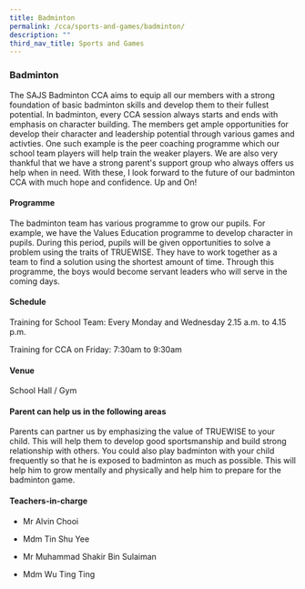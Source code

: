 ```yaml
---
title: Badminton
permalink: /cca/sports-and-games/badminton/
description: ""
third_nav_title: Sports and Games
---
```

### Badminton

The SAJS Badminton CCA aims to equip all our members with a strong foundation of basic badminton skills and develop them to their fullest potential. In badminton, every CCA session always starts and ends with emphasis on character building. The members get ample opportunities for develop their character and leadership potential through various games and activties. One such example is the peer coaching programme which our school team players will help train the weaker players. We are also very thankful that we have a strong parent's support group who always offers us help when in need. With these, I look forward to the future of our badminton CCA with much hope and confidence. Up and On!  

#### Programme

The badminton team has various programme to grow our pupils. For example, we have the Values Education programme to develop character in pupils. During this period, pupils will be given opportunities to solve a problem using the traits of TRUEWISE. They have to work together as a team to find a solution using the shortest amount of time. Through this programme, the boys would become servant leaders who will serve in the coming days.

#### Schedule

Training for School Team: Every Monday and Wednesday 2.15 a.m. to 4.15 p.m.

Training for CCA on Friday: 7:30am to 9:30am

#### Venue

School Hall / Gym

#### Parent can help us in the following areas

Parents can partner us by emphasizing the value of TRUEWISE to your child. This will help them to develop good sportsmanship and build strong relationship with others. You could also play badminton with your child frequently so that he is exposed to badminton as much as possible. This will help him to grow mentally and physically and help him to prepare for the badminton game.

  

#### Teachers-in-charge

*   Mr Alvin Chooi
    
*   Mdm Tin Shu Yee
    
*   Mr Muhammad Shakir Bin Sulaiman
*   Mdm Wu Ting Ting